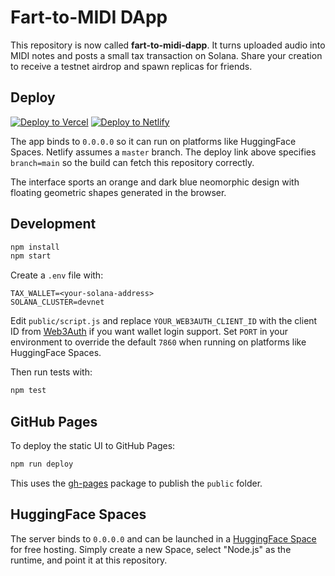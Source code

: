 # Fart-to-MIDI DApp

This repository is now called **fart-to-midi-dapp**. It turns uploaded audio into MIDI notes and posts a small tax transaction on Solana. Share your creation to receive a testnet airdrop and spawn replicas for friends.

## Deploy

[![Deploy to Vercel](https://vercel.com/button)](https://vercel.com/new/clone?repository-url=https://github.com/youruser/fart-to-midi-dapp)
[![Deploy to Netlify](https://www.netlify.com/img/deploy/button.svg)](https://app.netlify.com/start/deploy?repository=https://github.com/youruser/fart-to-midi-dapp&branch=main)

The app binds to `0.0.0.0` so it can run on platforms like HuggingFace Spaces.
Netlify assumes a `master` branch. The deploy link above specifies `branch=main` so the build can fetch this repository correctly.

The interface sports an orange and dark blue neomorphic design with floating geometric shapes generated in the browser.

## Development

```bash
npm install
npm start
```

Create a `.env` file with:

```
TAX_WALLET=<your-solana-address>
SOLANA_CLUSTER=devnet
```

Edit `public/script.js` and replace `YOUR_WEB3AUTH_CLIENT_ID` with the client ID from [Web3Auth](https://web3auth.io) if you want wallet login support.
Set `PORT` in your environment to override the default `7860` when running on platforms like HuggingFace Spaces.

Then run tests with:

```bash
npm test
```

## GitHub Pages

To deploy the static UI to GitHub Pages:

```bash
npm run deploy
```

This uses the [gh-pages](https://github.com/tschaub/gh-pages) package to publish the `public` folder.

## HuggingFace Spaces

The server binds to `0.0.0.0` and can be launched in a [HuggingFace Space](https://huggingface.co/spaces) for free hosting.
Simply create a new Space, select "Node.js" as the runtime, and point it at this repository.
